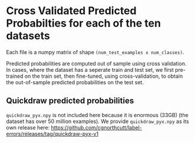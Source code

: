 # Cross Validated Predicted Probabilties for each of the ten datasets

Each file is a numpy matrix of shape `(num_test_examples x num_classes)`.

Predicted probabilities are computed out of sample using cross validation. In cases, where the dataset has a seperate train and test set, we first pre-trained on the train set, then fine-tuned, using cross-validation, to obtain the out-of-sample predicted probabilities on the test set.

## Quickdraw predicted probabilities
`quickdraw_pyx.npy` is not included here because it is enormous (33GB) (the dataset has over 50 million examples). We provide `quickdraw_pyx.npy` as its own release here: https://github.com/cgnorthcutt/label-errors/releases/tag/quickdraw-pyx-v1
